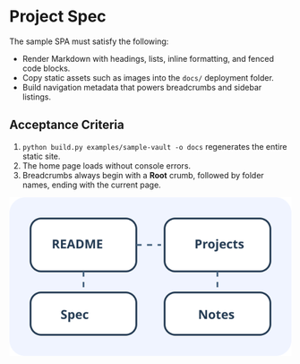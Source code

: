 # Project Spec

The sample SPA must satisfy the following:

- Render Markdown with headings, lists, inline formatting, and fenced code blocks.
- Copy static assets such as images into the `docs/` deployment folder.
- Build navigation metadata that powers breadcrumbs and sidebar listings.

## Acceptance Criteria

1. `python build.py examples/sample-vault -o docs` regenerates the entire static site.
2. The home page loads without console errors.
3. Breadcrumbs always begin with a **Root** crumb, followed by folder names, ending with the current page.

![Vault Diagram](../graphics/vault-diagram.svg)
